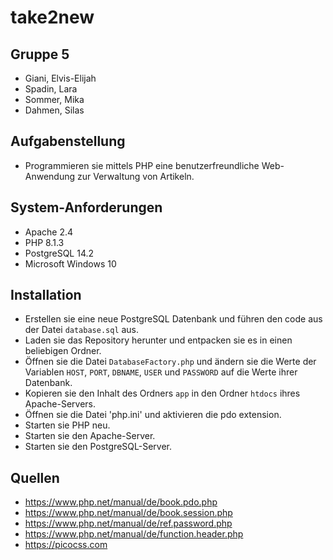 # take2new

## Gruppe 5
- Giani, Elvis-Elijah
- Spadin, Lara
- Sommer, Mika
- Dahmen, Silas

## Aufgabenstellung
- Programmieren sie mittels PHP eine benutzerfreundliche Web-Anwendung zur Verwaltung von Artikeln.

## System-Anforderungen
- Apache 2.4
- PHP 8.1.3
- PostgreSQL 14.2
- Microsoft Windows 10

## Installation
- Erstellen sie eine neue PostgreSQL Datenbank und führen den code aus der Datei `database.sql` aus.
- Laden sie das Repository herunter und entpacken sie es in einen beliebigen Ordner.
- Öffnen sie die Datei `DatabaseFactory.php` und ändern sie die Werte der Variablen `HOST`, `PORT`, `DBNAME`, `USER` und `PASSWORD` auf die Werte ihrer Datenbank.
- Kopieren sie den Inhalt des Ordners `app` in den Ordner `htdocs` ihres Apache-Servers.
- Öffnen sie die Datei 'php.ini' und aktivieren die pdo extension.
- Starten sie PHP neu.
- Starten sie den Apache-Server.
- Starten sie den PostgreSQL-Server.

## Quellen
- https://www.php.net/manual/de/book.pdo.php
- https://www.php.net/manual/de/book.session.php
- https://www.php.net/manual/de/ref.password.php
- https://www.php.net/manual/de/function.header.php
- https://picocss.com